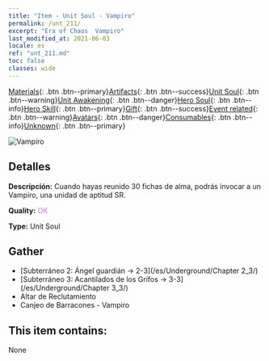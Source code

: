 ```yaml
---
title: "Item - Unit Soul - Vampiro"
permalink: /unt_211/
excerpt: "Era of Chaos  Vampiro"
last_modified_at: 2021-06-03
locale: es
ref: "unt_211.md"
toc: false
classes: wide
---
```

 [Materials](/ItemsES/){: .btn .btn--primary}[Artifacts](/ItemsES/Artifacts/){: .btn .btn--success}[Unit Soul](/ItemsES/UnitSoul/){: .btn .btn--warning}[Unit Awakening](/ItemsES/UnitAwakening/){: .btn .btn--danger}[Hero Soul](/ItemsES/HeroSoul/){: .btn .btn--info}[Hero Skill](/ItemsES/HeroSkill/){: .btn .btn--primary}[Gift](/ItemsES/Gift/){: .btn .btn--success}[Event related](/ItemsES/Events/){: .btn .btn--warning}[Avatars](/ItemsES/Avatars/){: .btn .btn--danger}[Consumables](/ItemsES/Consumables/){: .btn .btn--info}[Unknown](/ItemsES/Unknown/){: .btn .btn--primary}

 ![Vampiro](/images/u/ti_xixuegui.jpg)

## Detalles
 **Descripción:** Cuando hayas reunido 30 fichas de alma, podrás invocar a un Vampiro, una unidad de aptitud SR.

 **Quality:** <span style="color: #DA70D6">OK</span>

 **Type:** Unit Soul

## Gather

*    [Subterráneo 2: Ángel guardián -> 2-3](/es/Underground/Chapter 2_3/) 
*    [Subterráneo 3: Acantilados de los Grifos -> 3-3](/es/Underground/Chapter 3_3/) 
*    Altar de Reclutamiento 
*    Canjeo de Barracones - Vampiro 

## This item contains:

  None

